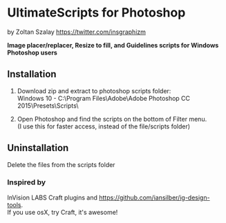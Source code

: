 # UltimateScripts for Photoshop
by Zoltan Szalay
https://twitter.com/insgraphizm

**Image placer/replacer, Resize to fill, and Guidelines scripts for Windows Photoshop users**

## Installation
1. Download zip and extract to photoshop scripts folder:  
Windows 10 - C:\Program Files\Adobe\Adobe Photoshop CC 2015\Presets\Scripts\

2. Open Photoshop and find the scripts on the bottom of Filter menu.  
(I use this for faster access, instead of the file/scripts folder)

## Uninstallation
Delete the files from the scripts folder


### Inspired by
InVision LABS Craft plugins and https://github.com/iansilber/ig-design-tools.  
If you use osX, try Craft, it's awesome!

